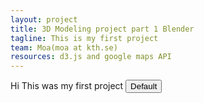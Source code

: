 ```yaml
---
layout: project
title: 3D Modeling project part 1 Blender
tagline: This is my first project
team: Moa(moa at kth.se)
resources: d3.js and google maps API
---
```


Hi This was my first project
<button type="button" class="btn btn-default">Default</button>